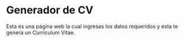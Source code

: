 # Generador de CV

Esta es una pagina web la cual ingresas los datos requeridos y esta te genera un Curriculum Vitae.
